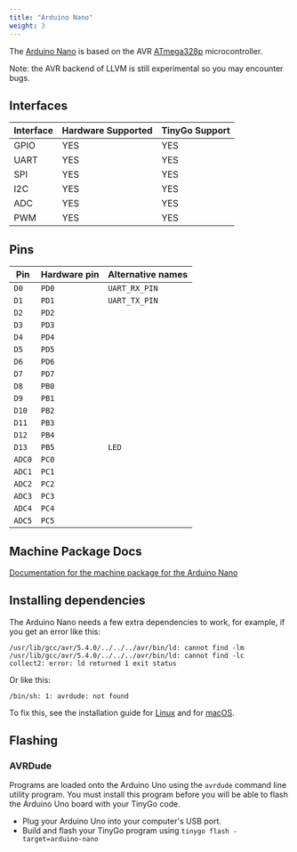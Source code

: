 ```yaml
---
title: "Arduino Nano"
weight: 3
---
```


The [Arduino Nano](https://store.arduino.cc/arduino-nano) is based on the AVR [ATmega328p](https://www.microchip.com/wwwproducts/en/ATmega328p) microcontroller.

Note: the AVR backend of LLVM is still experimental so you may encounter bugs.

## Interfaces

| Interface | Hardware Supported | TinyGo Support |
| --------- | ------------- | ----- |
| GPIO      | YES | YES |
| UART      | YES | YES |
| SPI      | YES | YES |
| I2C      | YES | YES |
| ADC      | YES | YES |
| PWM      | YES | YES |

## Pins

| Pin               | Hardware pin | Alternative names |
| ----------------- | ------------ | ----------------- |
| `D0`              | `PD0`        | `UART_RX_PIN`     |
| `D1`              | `PD1`        | `UART_TX_PIN`     |
| `D2`              | `PD2`        |                   |
| `D3`              | `PD3`        |                   |
| `D4`              | `PD4`        |                   |
| `D5`              | `PD5`        |                   |
| `D6`              | `PD6`        |                   |
| `D7`              | `PD7`        |                   |
| `D8`              | `PB0`        |                   |
| `D9`              | `PB1`        |                   |
| `D10`             | `PB2`        |                   |
| `D11`             | `PB3`        |                   |
| `D12`             | `PB4`        |                   |
| `D13`             | `PB5`        | `LED`             |
| `ADC0`            | `PC0`        |                   |
| `ADC1`            | `PC1`        |                   |
| `ADC2`            | `PC2`        |                   |
| `ADC3`            | `PC3`        |                   |
| `ADC4`            | `PC4`        |                   |
| `ADC5`            | `PC5`        |                   |

## Machine Package Docs

[Documentation for the machine package for the Arduino Nano](../machine/arduino-nano)

## Installing dependencies

The Arduino Nano needs a few extra dependencies to work, for example, if you get an error like this:

```text
/usr/lib/gcc/avr/5.4.0/../../../avr/bin/ld: cannot find -lm
/usr/lib/gcc/avr/5.4.0/../../../avr/bin/ld: cannot find -lc
collect2: error: ld returned 1 exit status
```

Or like this:

```text
/bin/sh: 1: avrdude: not found
```

To fix this, see the installation guide for [Linux](../../../../getting-started/install/linux/#avr-eg-arduino-uno-2) and for [macOS](../../../../getting-started/install/macos/#avr-eg-arduino-uno-2).

## Flashing

### AVRDude

Programs are loaded onto the Arduino Uno using the `avrdude` command line utility program. You must install this program before you will be able to flash the Arduino Uno board with your TinyGo code.

- Plug your Arduino Uno into your computer's USB port.
- Build and flash your TinyGo program using `tinygo flash -target=arduino-nano`
